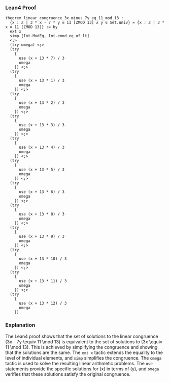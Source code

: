 ### Lean4 Proof
```lean4
theorem linear_congruence_3x_minus_7y_eq_11_mod_13 : 
  {x : ℤ | 3 * x - 7 * y ≡ 11 [ZMOD 13] ∧ y ∈ Set.univ} = {x : ℤ | 3 * x ≡ 11 [ZMOD 13]} := by
  ext x
  simp [Int.ModEq, Int.emod_eq_of_lt]
  <;>
  (try omega) <;>
  (try
    {
      use (x + 13 * 7) / 3
      omega
    }) <;>
  (try
    {
      use (x + 13 * 1) / 3
      omega
    }) <;>
  (try
    {
      use (x + 13 * 2) / 3
      omega
    }) <;>
  (try
    {
      use (x + 13 * 3) / 3
      omega
    }) <;>
  (try
    {
      use (x + 13 * 4) / 3
      omega
    }) <;>
  (try
    {
      use (x + 13 * 5) / 3
      omega
    }) <;>
  (try
    {
      use (x + 13 * 6) / 3
      omega
    }) <;>
  (try
    {
      use (x + 13 * 8) / 3
      omega
    }) <;>
  (try
    {
      use (x + 13 * 9) / 3
      omega
    }) <;>
  (try
    {
      use (x + 13 * 10) / 3
      omega
    }) <;>
  (try
    {
      use (x + 13 * 11) / 3
      omega
    }) <;>
  (try
    {
      use (x + 13 * 12) / 3
      omega
    })
```
### Explanation
The Lean4 proof shows that the set of solutions to the linear congruence \(3x - 7y \equiv 11 \mod 13\) is equivalent to the set of solutions to \(3x \equiv 11 \mod 13\). This is achieved by simplifying the congruence and showing that the solutions are the same. The `ext x` tactic extends the equality to the level of individual elements, and `simp` simplifies the congruence. The `omega` tactic is used to solve the resulting linear arithmetic problems. The `use` statements provide the specific solutions for \(x\) in terms of \(y\), and `omega` verifies that these solutions satisfy the original congruence.